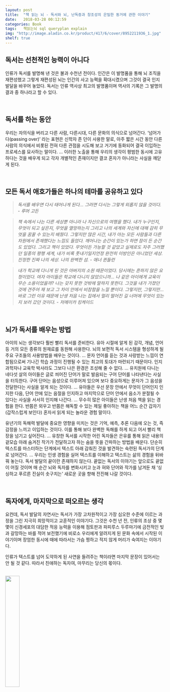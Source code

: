 ```yaml
---
layout: post
title:  "책 읽는 뇌 - 독서와 뇌, 난독증과 창조성의 은밀한 동거에 관한 이야기"
date:   2018-03-28 00:12:59
categories: Book
tags:	책읽는뇌 sql queryplan explain
img: "http://image.aladin.co.kr/product/417/6/cover/8952211936_1.jpg"
shelf: true
---
```


## 독서는 선천적인 능력이 아니다 
인류가 독서를 발명해 낸 것은 불과 수천년 전이다. 인간은 이 발명품을 통해 뇌 조직을 재편성했고 그렇게 재편성된 뇌는 인간의 사고 능펵을 확대시켰으며 그것이 결국 인지 발달을 바꾸어 놓았다. 독서는 인류 역사상 최고의 발명품이며 역사의 기록은 그 발명의 결과 중 하나라고 할 수 있다. 

<br/>

## 독서를 하는 동안 
우리는 자의식을 버리고 다른 사람, 다른시대, 다른 문화의 의식으로 넘어간다. ‘넘어가다(passing over)’ 라는 표현은 신학자 존 던이 사용한 말로, 아주 짧은 시간 동안 다른 사람의 의식에서 비롯된 전혀 다른 관점을 시도해 보고 거기에 동화되어 결국 이입하는 프로세스를 묘사하는 말이다. ... 이러한 노출을 통해 우리의 생각이 평범한 동시에 고유하다는 것을 배우게 되고 각자 개별적인 존재이지만 결코 혼자가 아니라는 사실을 깨닫게 된다. 

<br/>

## 모든 독서 애호가들은 하나의 테마를 공유하고 있다
> _독서를 배우면 다시 태어나게 된다... 그러면 다시는 그렇게 외롭지 않을 것이다. - 루머 고든_

> _책 속에서 나는 다른 세상뿐 아니라 나 자신으로의 여행을 했다. 내가 누구인지, 무엇이 되고 싶은지, 무엇을 열망하는지 그리고 나의 세계와 자신에 대해 감히 무엇을 꿈꿀 수 있는지 배웠다. 그렇지만 많은 시간, 내가 아는 모든 사람들과 다른 차원에서 존재했다는 느낌도 들었다. 깨어나는 순간이 있는가 하면 잠이 든 순간도 있었다. 그리고 책이 있었다. 무엇이든 가능할 것 같았고 실제로도 자주 그러했던 일종의 평행 세계, 내가 비록 풋내기일지언정 완전히 이방인은 아니었던 세상. 진정한 진짜 나의 세상. 나의 완벽한 섬. - 애너 퀸들런_

> _내가 학교에 다니게 된 것은 아버지의 소원 때문이었다. 당시에는 흔하지 않은 요청이었다. 여자 아이들은 학교에 다니지 않았으니까... 나 같은 아이에게 교육이 무슨 소용이었을까? 나는 갖지 못한 것밖에 말하지 못한다. 그것을 내가 가졌던 것에 견주어 재 보고 그 차이 안에서 비참함을 느낄 뿐이다. 그렇지만, 그렇지만... 바로 그런 이유 때문에 난생 처음 나는 집에서 멀리 떨어진 길 너머에 무엇이 있는지 보러 갔던 것이다. - 저메이카 킹케이드_

<br/>

## 뇌가 독서를 배우는 방법
아이의 뇌는 생각보다 훨씬 빨리 독서를 준비한다. 유아 시절에 알게 된 감각, 개념, 언어 등 거의 모든 종류의 원재료를 동원해 사용한다. 뇌의 보편적 독서 시스템을 형성하게 될 주요 구조들의 사용방법을 배우는 것이다. ... 문자 언어를 듣는 것과 사랑받는 느낌이 연합됨으로써 기나긴 학습 과정이 진행될 수 있는 최고의 토대가 마련되기 때문이다. 인지과학자나 교육학 박사라도 그보다 나은 환경은 조성해 줄 수 없다. ... 유치원에 다니는 네다섯 살의 아이들은 글로 씌어진 단어가 말로 발음되는 구어 단어를 나타낸다는 사실을 터득한다. 구어 단어는 음성으로 이루어져 있으며 보다 중요하게는 문자가 그 음성을 전달한다는 사실을 알게 되는 것이다. ... 유아들은 우선 문장 안에서 무엇이 단어인지 인지한 다음, 단어 안에 있는 음절을 인지하고 마지막으로 단어 안에서 음소가 분절될 수 있다는 사실을 서서히 인지해 나간다. ... 무수히 많은 아이들은 난생 처음 책을 읽는 경험을 한다. 반쯤은 외우고 반쯤은 해독할 수 있는 제일 좋아하는 책을 어느 순간 갑자기(갑작스럽게 보인다) 혼자서 읽게 되는 놀라운 경험 말이다. 

유년기의 독해력 발달에 중요한 영향을 미치는 것은 기억, 예측, 추론 다음에 오는 것, 즉 감정을 느끼고 이입하는 것이다. 이를 통해 보다 완벽한 독해를 하게 되고 어서 빨리 책장을 넘기고 싶어진다. ... 유창한 독서를 시작한 어린 독자들은 은유를 통해 읽은 내용의 겉모습 아래 숨겨진 작가가 전달하고자 하는 숨을 뜻을 간파하는 방법을 배운다. 단순히 텍스트를 마스터하는 단계에서 텍스트 아래 감춰진 것을 발견하는 숙련된 독서가의 단계로 넘어간다. ... 우리는 인생 경험을 실어 텍스트를 이해하고 텍스트는 삶의 경험을 뒤바꿔 놓는다. 독서 발달의 끝이란 존재하지 않는다. 끝없는 독서의 이야기는 앞으로도 끝없이 어질 것이며 매 순간 뇌와 독자를 변화시키고 눈과 혀와 단어와 작가를 남겨둔 채 ‘싱싱하고 푸르른 진실이 솟구치는’ 새로운 곳을 향해 전진해 나갈 것이다. 

<br/>

## 독자에게, 마지막으로 떠오르는 생각 
요컨데, 독서 발달의 자연사는 독서가 가장 고차원적이고 가장 심오한 수준에 이르는 과정을 그린 지극히 희망적이고 교훈적인 이야기다. 그것은 수천 년 전, 인류의 조상 중 몇몇이 신경세포의 대담한 적응 능력을 이용해 점토판과 파피루스 두루마기에 금전적인 빚과 갈망하는 바를 적어 보전했기에 비로소 우리에게 알려지게 된 문화 속에서 시작된 이야기이며 장엄한 동시에 때에 따라서는 가슴 찡하고 적지 않게 머리가 숙여지는 이야기다. 

인류가 텍스트를 넘어 도약하게 된 사연을 들려주는 책이라면 마지막 문장이 있어서는 안 될 것 같다. 따라서 친애하는 독자여, 마무리는 당신의 몫이다.

<br/>


<a href="http://www.aladin.co.kr/shop/wproduct.aspx?ItemId=4170699">
  <img class="book" style="width: 30%; height: 30%" src="http://image.aladin.co.kr/product/417/6/cover/8952211936_1.jpg"/>
</a>

